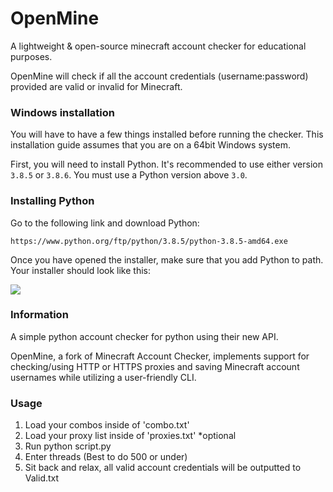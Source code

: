 # OpenMine
A lightweight & open-source minecraft account checker for educational purposes.

OpenMine will check if all the account credentials (username:password) provided are valid or invalid for Minecraft.

### Windows installation

You will have to have a few things installed before running the checker. This installation guide assumes that you are on a 64bit Windows system.

First, you will need to install Python. It's recommended to use either version `3.8.5` or `3.8.6`. You must use a Python version above `3.0`. 

### Installing Python

Go to the following link and download Python:

`https://www.python.org/ftp/python/3.8.5/python-3.8.5-amd64.exe`

Once you have opened the installer, make sure that you add Python to path. Your installer should look like this:

<img align="center" src="https://i.imgur.com/iefWNyw.png">


### Information
A simple python account checker for python using their new API.

OpenMine, a fork of Minecraft Account Checker, implements support for checking/using HTTP or HTTPS proxies and saving Minecraft account usernames while utilizing a user-friendly CLI.

### Usage
1. Load your combos inside of 'combo.txt'
2. Load your proxy list inside of 'proxies.txt' *optional
3. Run python script.py
4. Enter threads (Best to do 500 or under)
5. Sit back and relax, all valid account credentials will be outputted to Valid.txt

